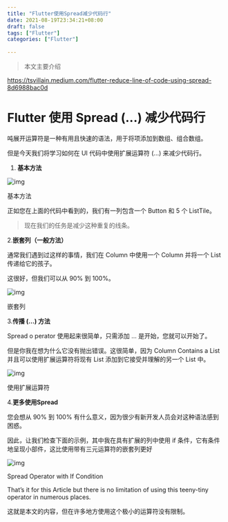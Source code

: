 ```yaml
---
title: "Flutter使用Spread减少代码行"
date: 2021-08-19T23:34:21+08:00
draft: false
tags: ["Flutter"]
categories: ["Flutter"]
 
---
```


> 本文主要介绍

<!--more-->

https://tsvillain.medium.com/flutter-reduce-line-of-code-using-spread-8d6988bac0d

# Flutter 使用 Spread (...) 减少代码行

吨展开运算符是一种有用且快速的语法，用于将项添加到数组、组合数组。

但是今天我们将学习如何在 UI 代码中使用扩展运算符 (...) 来减少代码行。

1. **基本方法**

![img](https://miro.medium.com/max/1400/1*tUqJQLpqHyzQXv0EMT_WkA.png)

基本方法

正如您在上面的代码中看到的，我们有一列包含一个 Button 和 5 个 ListTile。

> 现在我们的任务是减少这种重复的线条。

2.**嵌套列（一般方法）**

通常我们遇到过这样的事情，我们在 Column 中使用一个 Column 并将一个 List 传递给它的孩子。

这很好，但我们可以从 90% 到 100%。



![img](https://miro.medium.com/max/875/1*D1EQCwj5yzE_Fdf2qnPN5w.png)

嵌套列

3.**传播 (…) 方法**

Spread o perator 使用起来很简单，只需添加 ... 是开始，您就可以开始了。

但是你我在想为什么它没有抛出错误。这很简单，因为 Column Contains a List<Widget> 并且可以使用扩展运算符将现有 List 添加到它接受并理解的另一个 List 中。



![img](https://miro.medium.com/max/875/1*LYdurecrfDeqZN1X9lkZNw.png)

使用扩展运算符

4.**更多使用Spread**

您会想从 90% 到 100% 有什么意义，因为很少有新开发人员会对这种语法感到困惑。

因此，让我们检查下面的示例，其中我在具有扩展的列中使用 if 条件，它有条件地呈现小部件，这比使用带有三元运算符的嵌套列更好

![img](https://miro.medium.com/max/875/1*A0dfqfxQanSS1NVQETe5DQ.png)

Spread Operator with If Condition

That’s it for this Article but there is no limitation of using this teeny-tiny operator in numerous places.

这就是本文的内容，但在许多地方使用这个极小的运算符没有限制。